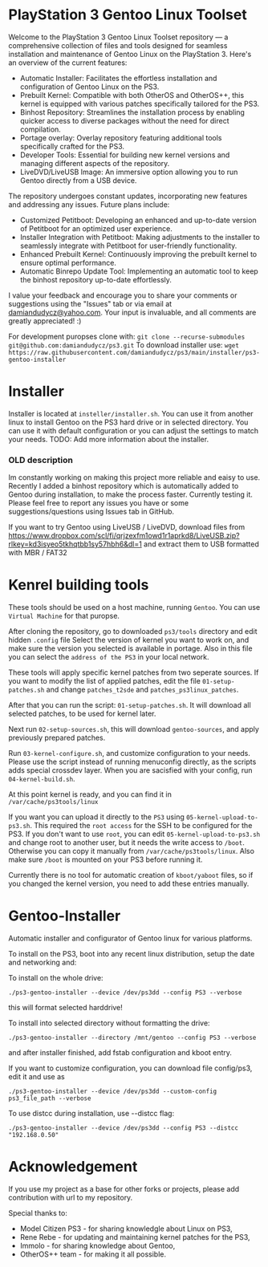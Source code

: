 # PlayStation 3 Gentoo Linux Toolset

Welcome to the PlayStation 3 Gentoo Linux Toolset repository — a comprehensive collection of files and tools designed for seamless installation and maintenance of Gentoo Linux on the PlayStation 3. Here's an overview of the current features:

- Automatic Installer: Facilitates the effortless installation and configuration of Gentoo Linux on the PS3.
- Prebuilt Kernel: Compatible with both OtherOS and OtherOS++, this kernel is equipped with various patches specifically tailored for the PS3.
- Binhost Repository: Streamlines the installation process by enabling quicker access to diverse packages without the need for direct compilation.
- Portage overlay: Overlay repository featuring additional tools specifically crafted for the PS3.
- Developer Tools: Essential for building new kernel versions and managing different aspects of the repository.
- LiveDVD/LiveUSB Image: An immersive option allowing you to run Gentoo directly from a USB device.

The repository undergoes constant updates, incorporating new features and addressing any issues. Future plans include:

- Customized Petitboot: Developing an enhanced and up-to-date version of Petitboot for an optimized user experience.
- Installer Integration with Petitboot: Making adjustments to the installer to seamlessly integrate with Petitboot for user-friendly functionality.
- Enhanced Prebuilt Kernel: Continuously improving the prebuilt kernel to ensure optimal performance.
- Automatic Binrepo Update Tool: Implementing an automatic tool to keep the binhost repository up-to-date effortlessly.

I value your feedback and encourage you to share your comments or suggestions using the "Issues" tab or via email at damiandudycz@yahoo.com.
Your input is invaluable, and all comments are greatly appreciated! :)

For development puropses clone with: `git clone --recurse-submodules git@github.com:damiandudycz/ps3.git`
To download installer use: `wget https://raw.githubusercontent.com/damiandudycz/ps3/main/installer/ps3-gentoo-installer`

# Installer

Installer is located at `insteller/installer.sh`. You can use it from another linux to install Gentoo on the PS3 hard drive or in selected directory.
You can use it with default configuration or you can adjust the settings to match your needs.
TODO: Add more information about the installer.

### OLD description

Im constantly working on making this project more reliable and eaisy to use. Recently I added a binhost repository which is automatically added to Gentoo during installation, to make the process faster. Currently testing it. 
Please feel free to report any issues you have or some suggestions/questions using Issues tab in GitHub.

If you want to try Gentoo using LiveUSB / LiveDVD, download files from https://www.dropbox.com/scl/fi/qrjzexfm1owd1r1aprkd8/LiveUSB.zip?rlkey=kd3isyeo5tkhqtbb1sy57hbh6&dl=1
and extract them to USB formatted with MBR / FAT32

# Kenrel building tools

These tools should be used on a host machine, running `Gentoo`. You can use `Virtual Machine` for that puropse.

After cloning the repository, go to downloaded `ps3/tools` directory and edit hidden `.config` file
Select the version of kernel you want to work on, and make sure the version you selected is available in portage. Also in this file you can select the `address of the PS3` in your local network.

These tools will apply specific kernel patches from two seperate sources. If you want to modify the list of applied patches, edit the file `01-setup-patches.sh` and change `patches_t2sde` and `patches_ps3linux_patches`. 

After that you can run the script: `01-setup-patches.sh`. It will download all selected patches, to be used for kernel later.

Next run `02-setup-sources.sh`, this will download `gentoo-sources`, and apply previously prepared patches.

Run `03-kernel-configure.sh`, and customize configuration to your needs. Please use the script instead of running menuconfig directly, as the scripts adds special crossdev layer.
When you are sacisfied with your config, run `04-kernel-build.sh`.

At this point kernel is ready, and you can find it in `/var/cache/ps3tools/linux`

If you want you can upload it directly to the `PS3` using `05-kernel-upload-to-ps3.sh`. This required the `root access` for the SSH to be configured for the PS3. If you don't want to use `root`, you can edit `05-kernel-upload-to-ps3.sh` and change root to another user, but it needs the write access to `/boot`. Otherwise you can copy it manually from `/var/cache/ps3tools/linux`. Also make sure `/boot` is mounted on your PS3 before running it.

Currently there is no tool for automatic creation of `kboot/yaboot` files, so if you changed the kernel version, you need to add these entries manually.

# Gentoo-Installer

Automatic installer and configurator of Gentoo linux for various platforms.

To install on the PS3, boot into any recent linux distribution, setup the date and networking and:

To install on the whole drive:

`./ps3-gentoo-installer --device /dev/ps3dd --config PS3 --verbose`

this will format selected harddrive!

To install into selected directory without formatting the drive:

`./ps3-gentoo-installer --directory /mnt/gentoo --config PS3 --verbose`

and after installer finished, add fstab configuration and kboot entry.

If you want to customize configuration, you can download file config/ps3, edit it and use as

`./ps3-gentoo-installer --device /dev/ps3dd --custom-config ps3_file_path --verbose`

To use distcc during installation, use --distcc flag:

`./ps3-gentoo-installer --device /dev/ps3dd --config PS3 --distcc "192.168.0.50"`

# Acknowledgement

If you use my project as a base for other forks or projects, please add contribution with url to my repository.

Special thanks to:
- Model Citizen PS3 - for sharing knowledgle about Linux on PS3,
- Rene Rebe - for updating and maintaining kernel patches for the PS3,
- Immolo - for sharing knowledge about Gentoo,
- OtherOS++ team - for making it all possible.






